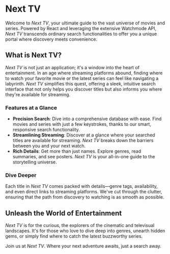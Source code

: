# Next TV

Welcome to _Next TV_, your ultimate guide to the vast universe of movies and series. Powered by React and leveraging the extensive Watchmode API, _Next TV_ transcends ordinary search functionalities to offer you a unique portal where discovery meets convenience.

## What is Next TV?

_Next TV_ is not just an application; it's a window into the heart of entertainment. In an age where streaming platforms abound, finding where to watch your favorite movie or the latest series can feel like navigating a labyrinth. _Next TV_ simplifies this quest, offering a sleek, intuitive search interface that not only helps you discover titles but also informs you where they're available for streaming.

### Features at a Glance

- **Precision Search**: Dive into a comprehensive database with ease. Find movies and series with just a few keystrokes, thanks to our smart, responsive search functionality.
- **Streamlining Streaming**: Discover at a glance where your searched titles are available for streaming. _Next TV_ breaks down the barriers between you and your next watch.
- **Rich Details**: Get more than just names. Explore genres, read summaries, and see posters. _Next TV_ is your all-in-one guide to the storytelling universe.

### Dive Deeper

Each title in _Next TV_ comes packed with details—genre tags, availability, and even direct links to streaming platforms. We've cut through the clutter, ensuring that the path from discovery to watching is as smooth as possible.

## Unleash the World of Entertainment

_Next TV_ is for the curious, the explorers of the cinematic and televisual landscapes. It's for those who love to dive deep into genres, unearth hidden gems, or simply find where to catch the latest buzzworthy series.

Join us at _Next TV_. Where your next adventure awaits, just a search away.
